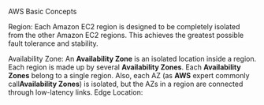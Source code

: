AWS Basic Concepts

Region: 
Each Amazon EC2 region is designed to be completely isolated from the other Amazon EC2 regions. This achieves the greatest possible fault tolerance and stability.

Availability Zone:
An **Availability Zone** is an isolated location inside a region. Each region is made up by several **Availability Zones**. Each **Availability Zones** belong to a single region. Also, each AZ (as **AWS** expert commonly call**Availability Zones**) is isolated, but the AZs in a region are connected through low-latency links.
Edge Location:
<!--stackedit_data:
eyJoaXN0b3J5IjpbMTk3MDE4NjM1LC0xNTA0NjI5MDUsLTE3Nz
EyMjk2NDNdfQ==
-->